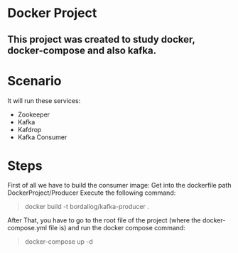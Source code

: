 # Docker Project
## This project was created to study docker, docker-compose and also kafka.

# Scenario  
  It will run these services:
- Zookeeper
- Kafka
- Kafdrop
- Kafka Consumer  
# Steps 
First of all we have to build the consumer image:
Get into the dockerfile path DockerProject/Producer
Execute the following command:
> docker build -t bordallog/kafka-producer .

After That,  you have to go to the root file of the project (where the docker-compose.yml file is) and run the docker compose command:
> docker-compose up -d

